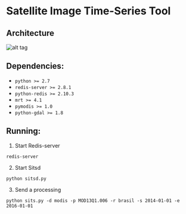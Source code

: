 # Satellite Image Time-Series Tool

## Architecture
![alt tag](https://raw.githubusercontent.com/lapig-ufg/satellite-image-time-series/master/proj/img/architecture-modis.png)

## Dependencies:
 - `python >= 2.7`
 - `redis-server >= 2.8.1`
 - `python-redis >= 2.10.3`
 - `mrt >= 4.1`
 - `pymodis >= 1.0`
 - `python-gdal >= 1.8`

## Running:
 1. Start Redis-server
 ```
 redis-server
 ```
 2. Start Sitsd
 ```
 python sitsd.py
 ```
 3. Send a processing 
 ```
 python sits.py -d modis -p MOD13Q1.006 -r brasil -s 2014-01-01 -e 2016-01-01
 ```